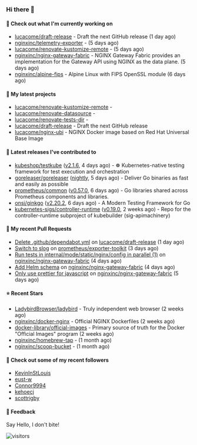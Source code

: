 ### Hi there 👋

#### 👷 Check out what I'm currently working on

- [lucacome/draft-release](https://github.com/lucacome/draft-release) - Draft the next GitHub release (1 day ago)
- [nginxinc/telemetry-exporter](https://github.com/nginxinc/telemetry-exporter) -  (5 days ago)
- [lucacome/renovate-kustomize-remote](https://github.com/lucacome/renovate-kustomize-remote) -  (5 days ago)
- [nginxinc/nginx-gateway-fabric](https://github.com/nginxinc/nginx-gateway-fabric) - NGINX Gateway Fabric provides an implementation for the Gateway API using NGINX as the data plane. (5 days ago)
- [nginxinc/alpine-fips](https://github.com/nginxinc/alpine-fips) - Alpine Linux with FIPS OpenSSL module (6 days ago)

#### 🌱 My latest projects

- [lucacome/renovate-kustomize-remote](https://github.com/lucacome/renovate-kustomize-remote) - 
- [lucacome/renovate-datasource](https://github.com/lucacome/renovate-datasource) - 
- [lucacome/renovate-tests-dir](https://github.com/lucacome/renovate-tests-dir) - 
- [lucacome/draft-release](https://github.com/lucacome/draft-release) - Draft the next GitHub release
- [lucacome/nginx-ubi](https://github.com/lucacome/nginx-ubi) - NGINX Docker image based on Red Hat Universal Base Image

#### 🔭 Latest releases I've contributed to

- [kubeshop/testkube](https://github.com/kubeshop/testkube) ([v2.1.6](https://github.com/kubeshop/testkube/releases/tag/v2.1.6), 4 days ago) - ☸️ Kubernetes-native testing framework for test execution and orchestration
- [goreleaser/goreleaser](https://github.com/goreleaser/goreleaser) ([nightly](https://github.com/goreleaser/goreleaser/releases/tag/nightly), 5 days ago) - Deliver Go binaries as fast and easily as possible
- [prometheus/common](https://github.com/prometheus/common) ([v0.57.0](https://github.com/prometheus/common/releases/tag/v0.57.0), 6 days ago) - Go libraries shared across Prometheus components and libraries.
- [onsi/ginkgo](https://github.com/onsi/ginkgo) ([v2.20.2](https://github.com/onsi/ginkgo/releases/tag/v2.20.2), 6 days ago) - A Modern Testing Framework for Go
- [kubernetes-sigs/controller-runtime](https://github.com/kubernetes-sigs/controller-runtime) ([v0.19.0](https://github.com/kubernetes-sigs/controller-runtime/releases/tag/v0.19.0), 2 weeks ago) - Repo for the controller-runtime subproject of kubebuilder (sig-apimachinery)

#### 🔨 My recent Pull Requests

- [Delete .github/dependabot.yml](https://github.com/lucacome/draft-release/pull/316) on [lucacome/draft-release](https://github.com/lucacome/draft-release) (1 day ago)
- [Switch to slog](https://github.com/prometheus/exporter-toolkit/pull/240) on [prometheus/exporter-toolkit](https://github.com/prometheus/exporter-toolkit) (3 days ago)
- [Run tests in internal/mode/static/nginx/config in parallel (1)](https://github.com/nginxinc/nginx-gateway-fabric/pull/2493) on [nginxinc/nginx-gateway-fabric](https://github.com/nginxinc/nginx-gateway-fabric) (4 days ago)
- [Add Helm schema](https://github.com/nginxinc/nginx-gateway-fabric/pull/2492) on [nginxinc/nginx-gateway-fabric](https://github.com/nginxinc/nginx-gateway-fabric) (4 days ago)
- [Only use prettier for javascript](https://github.com/nginxinc/nginx-gateway-fabric/pull/2484) on [nginxinc/nginx-gateway-fabric](https://github.com/nginxinc/nginx-gateway-fabric) (5 days ago)

#### ⭐ Recent Stars

- [LadybirdBrowser/ladybird](https://github.com/LadybirdBrowser/ladybird) - Truly independent web browser (2 weeks ago)
- [nginxinc/docker-nginx](https://github.com/nginxinc/docker-nginx) - Official NGINX Dockerfiles (2 weeks ago)
- [docker-library/official-images](https://github.com/docker-library/official-images) - Primary source of truth for the Docker &#34;Official Images&#34; program (2 weeks ago)
- [nginxinc/homebrew-tap](https://github.com/nginxinc/homebrew-tap) -  (1 month ago)
- [nginxinc/scoop-bucket](https://github.com/nginxinc/scoop-bucket) -  (1 month ago)

#### 👯 Check out some of my recent followers

- [KevinInStLouis](https://github.com/KevinInStLouis)
- [eust-w](https://github.com/eust-w)
- [Connor9994](https://github.com/Connor9994)
- [kehoecj](https://github.com/kehoecj)
- [scottrigby](https://github.com/scottrigby)

#### 💬 Feedback

Say Hello, I don't bite!

![visitors](https://visitor-badge.laobi.icu/badge?page_id=lucacome.visitor-badge)
#
